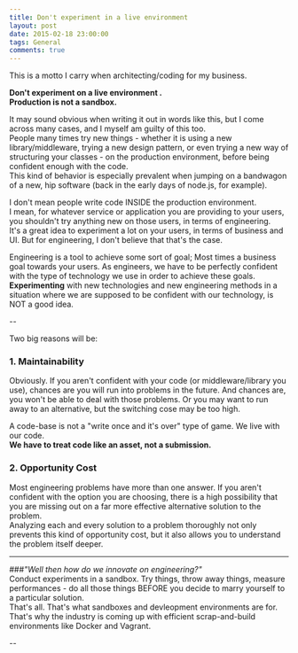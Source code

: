 ```yaml
---
title: Don't experiment in a live environment
layout: post
date: 2015-02-18 23:00:00
tags: General
comments: true
---
```


This is a motto I carry when architecting/coding for my business.  

**Don't experiment on a live environment .**  
**Production is not a sandbox.**  

It may sound obvious when writing it out in words like this, but I come across many cases, and I myself am guilty of this too.  
People many times try new things - whether it is using a new library/middleware, trying a new design pattern, or even trying a new way of structuring your classes - on the production environment, before being confident enough with the code.  
This kind of behavior is especially prevalent when jumping on a bandwagon of a new, hip software (back in the early days of node.js, for example). 

I don't mean people write code INSIDE the production environment.  
I mean, for whatever service or application you are providing to your users, you shouldn't try anything new on those users, in terms of engineering.  
It's a great idea to experiment a lot on your users, in terms of business and UI. But for engineering, I don't believe that that's the case.  

Engineering is a tool to achieve some sort of goal; Most times a business goal towards your users. As engineers, we have to be perfectly confident with the type of technology we use in order to achieve these goals.  
**Experimenting** with new technologies and new engineering methods in a situation where we are supposed to be confident with our technology, is NOT a good idea.  

--  

Two big reasons will be:  

### 1. Maintainability  
  Obviously. If you aren't confident with your code (or middleware/library you use), chances are you will run into problems in the future. And chances are, you won't be able to deal with those problems. Or you may want to run away to an alternative, but the switching cose may be too high.  

A code-base is not a "write once and it's over" type of game. We live with our code.  
  **We have to treat code like an asset, not a submission.**

### 2. Opportunity Cost
  Most engineering problems have more than one answer. If you aren't confident with the option you are choosing, there is a high possibility that you are missing out on a far more effective alternative solution to the problem.  
  Analyzing each and every solution to a problem thoroughly not only prevents this kind of opportunity cost, but it also allows you to understand the problem itself deeper.  

---    

###*"Well then how do we innovate on engineering?"*  
Conduct experiments in a sandbox. Try things, throw away things, measure performances - do all those things BEFORE you decide to marry yourself to a particular solution.  
That's all. That's what sandboxes and devleopment environments are for. That's why the industry is coming up with efficient scrap-and-build environments like Docker and Vagrant.  

--  





